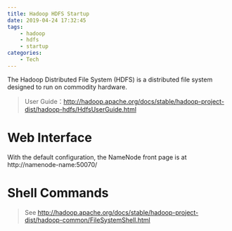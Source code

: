 ```yaml
---
title: Hadoop HDFS Startup
date: 2019-04-24 17:32:45
tags:
    - hadoop
    - hdfs
    - startup
categories:
    - Tech
---
```


The Hadoop Distributed File System (HDFS) is a distributed file system designed to run on commodity hardware. 

> User Guide：http://hadoop.apache.org/docs/stable/hadoop-project-dist/hadoop-hdfs/HdfsUserGuide.html

<!-- more -->

# Web Interface

With the default configuration, the NameNode front page is at http://namenode-name:50070/

# Shell Commands

> See http://hadoop.apache.org/docs/stable/hadoop-project-dist/hadoop-common/FileSystemShell.html
